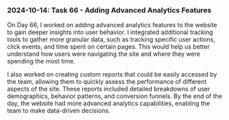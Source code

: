 ### 2024-10-14: Task 66 - Adding Advanced Analytics Features

On Day 66, I worked on adding advanced analytics features to the website to gain deeper insights into user behavior. I integrated additional tracking tools to gather more granular data, such as tracking specific user actions, click events, and time spent on certain pages. This would help us better understand how users were navigating the site and where they were spending the most time.

I also worked on creating custom reports that could be easily accessed by the team, allowing them to quickly assess the performance of different aspects of the site. These reports included detailed breakdowns of user demographics, behavior patterns, and conversion funnels. By the end of the day, the website had more advanced analytics capabilities, enabling the team to make data-driven decisions.